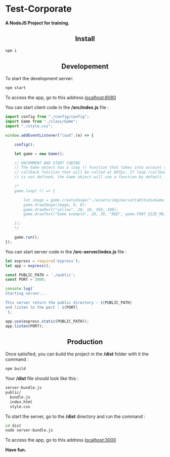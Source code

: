 # Test-Corporate

**A NodeJS Project for training.**

<h2 align="center">Install</h2>

```bash
npm i
```
<h2 align="center">Developement</h2>

To start the development server:

```bash
npm start
```

To access the app, go to this address <a href="http://localhost:8080">localhost:8080</a>

You can start client code in the **/src/index.js** file :

```js
import config from "./config/config";
import Game from "./class/Game";
import "./style.css";

window.addEventListener("load",(e) => {

	config();

	let game = new Game();

	// UNCOMMENT AND START CODING
	// The Game object has a loop () function that takes into account a 
	// callback function that will be called at 60fps. If loop (callback);
	// is not defined, the Game object will use a function by default. 

	/*
	game.loop( () => {

		let image = game.createImage("./assets/img/marsattakStudioGame.png");
		game.drawImage(image, 0, 0);
		game.drawRect("yellow", 20, 10, 360, 100);
		game.drawText("Game exemple", 20, 20, "RED", game.FONT_SIZE_MD);

	});
	*/

	game.run();
});

```

You can start server code in the **/src-server/index.js** file :

```js
let express = require('express');
let app = express();

const PUBLIC_PATH = './public';
const PORT = 3000;

console.log(`
Starting server...

This server return the public directory : ${PUBLIC_PATH}
and listen to the port : ${PORT}
`);

app.use(express.static(PUBLIC_PATH));
app.listen(PORT);
```

<h2 align="center">Production</h2>

Once satisfied, you can build the project in the **/dist** folder with it the command :

```bash
npm build
```
Your **/dist** file should look like this :

```bash
server-bundle.js
public/
  bundle.js
  index.html
  style.css
```

To start the server, go to the **/dist** directory and run the command :

```bash
cd dist
node server-bundle.js
```

To access the app, go to this address <a href="http://localhost:3000">localhost:3000</a>

**Have fun.**
